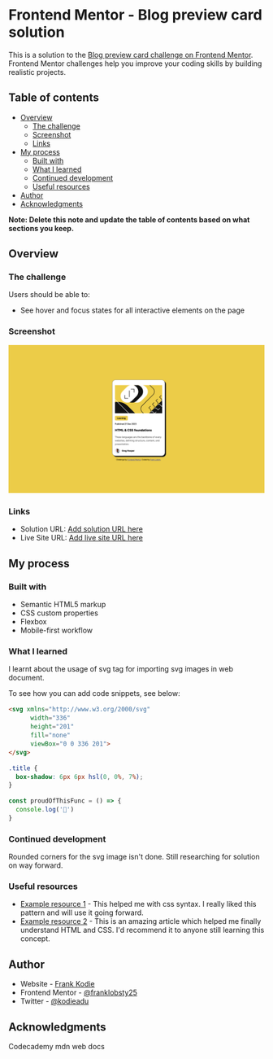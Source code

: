 # Frontend Mentor - Blog preview card solution

This is a solution to the [Blog preview card challenge on Frontend Mentor](https://www.frontendmentor.io/challenges/blog-preview-card-ckPaj01IcS). Frontend Mentor challenges help you improve your coding skills by building realistic projects. 

## Table of contents

- [Overview](#overview)
  - [The challenge](#the-challenge)
  - [Screenshot](#screenshot)
  - [Links](#links)
- [My process](#my-process)
  - [Built with](#built-with)
  - [What I learned](#what-i-learned)
  - [Continued development](#continued-development)
  - [Useful resources](#useful-resources)
- [Author](#author)
- [Acknowledgments](#acknowledgments)

**Note: Delete this note and update the table of contents based on what sections you keep.**

## Overview

### The challenge

Users should be able to:

- See hover and focus states for all interactive elements on the page

### Screenshot

![](./assets/images/blog-preview-card-solution.png)

### Links

- Solution URL: [Add solution URL here](https://your-solution-url.com)
- Live Site URL: [Add live site URL here](https://your-live-site-url.com)

## My process

### Built with

- Semantic HTML5 markup
- CSS custom properties
- Flexbox
- Mobile-first workflow

### What I learned

I learnt about the usage of svg tag for importing svg images in web document.

To see how you can add code snippets, see below:

```html
<svg xmlns="http://www.w3.org/2000/svg"
      width="336"
      height="201"
      fill="none"
      viewBox="0 0 336 201">
</svg>
```
```css
.title {
  box-shadow: 6px 6px hsl(0, 0%, 7%);
}
```
```js
const proudOfThisFunc = () => {
  console.log('🎉')
}
```

### Continued development

Rounded corners for the svg image isn't done. Still researching for solution on way forward.

### Useful resources

- [Example resource 1](https://www.codecademy.com/resources/docs/css) - This helped me with css syntax. I really liked this pattern and will use it going forward.
- [Example resource 2](https://developer.mozilla.org/en-US/docs/Learn/CSS) - This is an amazing article which helped me finally understand HTML and CSS. I'd recommend it to anyone still learning this concept.

## Author

- Website - [Frank Kodie](https://www.your-site.com)
- Frontend Mentor - [@franklobsty25](https://www.frontendmentor.io/profile/franklobsty25)
- Twitter - [@kodieadu](https://www.twitter.com/kodieadu)

## Acknowledgments

Codecademy
mdn web docs
